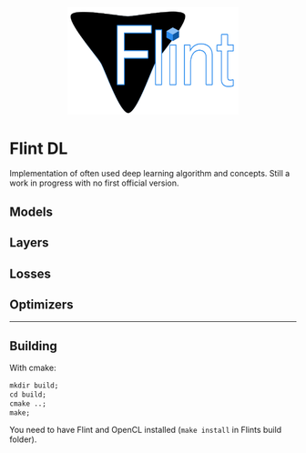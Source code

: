 <div align="center">
<img src="https://github.com/Frobeniusnorm/Flint/blob/main/flint.png" width="300">
</div>

# Flint DL #
Implementation of often used deep learning algorithm and concepts.
Still a work in progress with no first official version.

## Models ##
## Layers ##
## Losses ##
## Optimizers ##

---
## Building ##
With cmake:
```
mkdir build;
cd build;
cmake ..;
make;
```
You need to have Flint and OpenCL installed (`make install` in Flints build folder).
